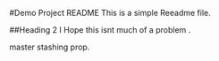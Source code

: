 #Demo Project README
This is a simple Reeadme file.

##Heading 2
I Hope this isnt much of a problem .

master stashing prop.
